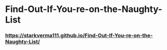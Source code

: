 # Find-Out-If-You-re-on-the-Naughty-List
### https://starkverma111.github.io/Find-Out-If-You-re-on-the-Naughty-List/
